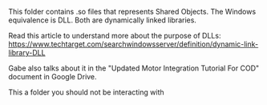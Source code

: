 This folder contains .so files that represents Shared Objects. The Windows equivalence is DLL.
Both are dynamically linked libraries.

Read this article to understand more about the purpose of DLLs:
https://www.techtarget.com/searchwindowsserver/definition/dynamic-link-library-DLL

Gabe also talks about it in the "Updated Motor Integration Tutorial For COD" 
document in Google Drive.

This a folder you should not be interacting with